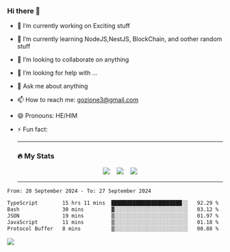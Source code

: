 ### Hi there 👋

<!--
**charlieScript/charlieScript** is a ✨ _special_ ✨ repository because its `README.md` (this file) appears on your GitHub profile.

Here are some ideas to get you started: -->

- 🔭 I’m currently working on Exciting stuff
- 🌱 I’m currently learning NodeJS,NestJS, BlockChain, and oother random stuff
- 👯 I’m looking to collaborate on anything
- 🤔 I’m looking for help with ...
- 💬 Ask me about anything
- 📫 How to reach me: gozione3@gmail.com
- 😄 Pronouns: HE/HIM
- ⚡ Fun fact:


  ---

  ### :fire: My Stats

  <div id="stats" align="center">
  <img src="http://github-readme-streak-stats.herokuapp.com?user=charlieScript&theme=dark&date_format=M%20j%5B%2C%20Y%5D" />&nbsp;&nbsp;&nbsp;
  <img src="https://github-readme-stats.vercel.app/api/top-langs/?username=charlieScript&layout=compact&theme=vision-friendly-dark"/>&nbsp;&nbsp;&nbsp;
  <img src="https://github-readme-stats.vercel.app/api?username=charlieScript&show_icons=true&theme=radical"/>
  </div>

  ---



<!--START_SECTION:waka-->

```txt
From: 20 September 2024 - To: 27 September 2024

TypeScript        15 hrs 11 mins  ███████████████████████░░   92.29 %
Bash              30 mins         ▓░░░░░░░░░░░░░░░░░░░░░░░░   03.12 %
JSON              19 mins         ▒░░░░░░░░░░░░░░░░░░░░░░░░   01.97 %
JavaScript        11 mins         ▒░░░░░░░░░░░░░░░░░░░░░░░░   01.18 %
Protocol Buffer   8 mins          ▒░░░░░░░░░░░░░░░░░░░░░░░░   00.88 %
```

<!--END_SECTION:waka-->
![](https://komarev.com/ghpvc/?username=charlieScript)
